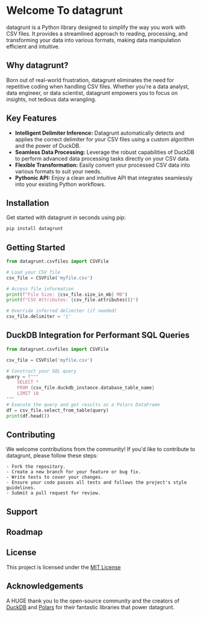# Welcome To datagrunt

datagrunt is a Python library designed to simplify the way you work with CSV files. It provides a streamlined approach to reading, processing, and transforming your data into various formats, making data manipulation efficient and intuitive.

## Why datagrunt?

Born out of real-world frustration, datagrunt eliminates the need for repetitive coding when handling CSV files. Whether you're a data analyst, data engineer, or data scientist, datagrunt empowers you to focus on insights, not tedious data wrangling.

## Key Features

- **Intelligent Delimiter Inference:**  Datagrunt automatically detects and applies the correct delimiter for your CSV files using a custom algorithm and the power of DuckDB.
- **Seamless Data Processing:** Leverage the robust capabilities of DuckDB to perform advanced data processing tasks directly on your CSV data.
- **Flexible Transformation:** Easily convert your processed CSV data into various formats to suit your needs.
- **Pythonic API:** Enjoy a clean and intuitive API that integrates seamlessly into your existing Python workflows.

## Installation

Get started with datagrunt in seconds using pip:

```bash
pip install datagrunt
```

## Getting Started

```python
from datagrunt.csvfiles import CSVFile

# Load your CSV file
csv_file = CSVFile('myfile.csv')

# Access file information
print(f"File Size: {csv_file.size_in_mb} MB") 
print(f"CSV Attributes: {csv_file.attributes()}")

# Override inferred delimiter (if needed)
csv_file.delimiter = '|' 
```

##  DuckDB Integration for Performant SQL Queries
```python
from datagrunt.csvfiles import CSVFile

csv_file = CSVFile('myfile.csv')

# Construct your SQL query
query = f"""
    SELECT * 
    FROM {csv_file.duckdb_instance.database_table_name} 
    LIMIT 10
"""
# Execute the query and get results as a Polars DataFrame
df = csv_file.select_from_table(query)
print(df.head())
```

## Contributing
We welcome contributions from the community! If you'd like to contribute to datagrunt, please follow these steps:

    - Fork the repository.
    - Create a new branch for your feature or bug fix.
    - Write tests to cover your changes.
    - Ensure your code passes all tests and follows the project's style guidelines.
    - Submit a pull request for review.

## Support

## Roadmap

## License
This project is licensed under the [MIT License](https://opensource.org/license/mit)

## Acknowledgements
A HUGE thank you to the open-source community and the creators of [DuckDB](https://duckdb.org) and [Polars](https://pola.rs) for their fantastic libraries that power datagrunt.